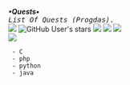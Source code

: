 <b>_•Quests•_</b><br>
<samp>_List Of Quests (Progdas)._</samp><br>
<img src="https://github-readme-stats.vercel.app/api/pin?username=phenomu&repo=ITCB&hide_border=false&show_icons=false&border_color=00ff00&bg_color=000000&title_color=39FF14&text_color=FFFFFF&icon_color=2dde98">
<img alt="GitHub User's stars" src="https://img.shields.io/github/stars/phenomu/webshell?color=black&style=flat">
<img src="https://img.shields.io/github/forks/phenomu/webshell?color=black&style=flat">
<img src="https://img.shields.io/badge/creator%20-Rakha-black?style=flat">
<img src="https://api.visitorbadge.io/api/visitors?path=https://github.com/phenomu/webshell&style=flat&countColor=%black"><br>
<img src="https://github-readme-stats.vercel.app/api/pin?username=phenomu&repo=webshell&hide_border=false&show_icons=false&border_color=00ff00&bg_color=000000&title_color=39FF14&text_color=FFFFFF&icon_color=2dde98">
<br>

```
 - C
 - php
 - python
 - java
```
